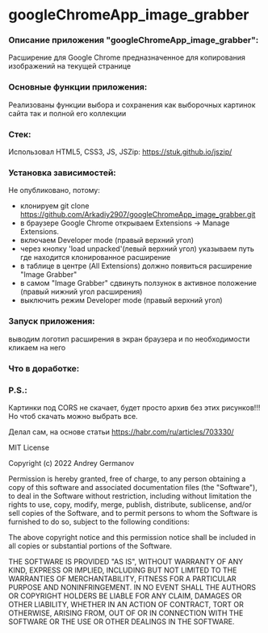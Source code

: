 # googleChromeApp_image_grabber

### Описание приложения "googleChromeApp_image_grabber":

Расширение для Google Chrome предназначенное для копирования изображений на текущей странице

### Основные функции приложения:

Реализованы функции выбора и сохранения как выборочных картинок сайта так и полной его коллекции

### Стек:

Использовал HTML5, CSS3, JS, JSZip: https://stuk.github.io/jszip/

### Установка зависимостей:

Не опубликовано, потому:

- клонируем git clone https://github.com/Arkadiy2907/googleChromeApp_image_grabber.git
- в браузере Google Chrome открываем Extensions -> Manage Extensions.
- включаем Developer mode (правый верхний угол)
- через кнопку 'load unpacked'(левый верхний угол) указываем путь где находится клонированное расширение
- в таблице в центре (All Extensions) должно появиться расширение "Image Grabber"
- в самом "Image Grabber" сдвинуть ползунок в активное положение (правый нижний угол расширения)
- выключить режим Developer mode (правый верхний угол)

### Запуск приложения:

выводим логотип расширения в экран браузера и по необходимости кликаем на него

### Что в доработке:

### P.S.:

Картинки под CORS не скачает, будет просто архив без этих рисунков!!!
Но чтоб скачать можно выбрать все.

Делал сам, на основе статьи https://habr.com/ru/articles/703330/

MIT License

Copyright (c) 2022 Andrey Germanov

Permission is hereby granted, free of charge, to any person obtaining a copy
of this software and associated documentation files (the "Software"), to deal
in the Software without restriction, including without limitation the rights
to use, copy, modify, merge, publish, distribute, sublicense, and/or sell
copies of the Software, and to permit persons to whom the Software is
furnished to do so, subject to the following conditions:

The above copyright notice and this permission notice shall be included in all
copies or substantial portions of the Software.

THE SOFTWARE IS PROVIDED "AS IS", WITHOUT WARRANTY OF ANY KIND, EXPRESS OR
IMPLIED, INCLUDING BUT NOT LIMITED TO THE WARRANTIES OF MERCHANTABILITY,
FITNESS FOR A PARTICULAR PURPOSE AND NONINFRINGEMENT. IN NO EVENT SHALL THE
AUTHORS OR COPYRIGHT HOLDERS BE LIABLE FOR ANY CLAIM, DAMAGES OR OTHER
LIABILITY, WHETHER IN AN ACTION OF CONTRACT, TORT OR OTHERWISE, ARISING FROM,
OUT OF OR IN CONNECTION WITH THE SOFTWARE OR THE USE OR OTHER DEALINGS IN THE
SOFTWARE.
